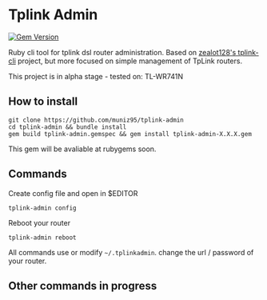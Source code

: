 # Tplink Admin

[![Gem Version](https://badge.fury.io/rb/tplink-admin.svg)](https://badge.fury.io/rb/tplink-admin)

Ruby cli tool for tplink dsl router administration.
Based on [zealot128's tplink-cli](https://github.com/zealot128/tplink-cli) project, but more focused on simple management of TpLink routers.

This project is in alpha stage - tested on: TL-WR741N

## How to install

```
git clone https://github.com/muniz95/tplink-admin
cd tplink-admin && bundle install
gem build tplink-admin.gemspec && gem install tplink-admin-X.X.X.gem
```

This gem will be avaliable at rubygems soon.

## Commands

Create config file and open in $EDITOR

```
tplink-admin config
```

Reboot your router

```
tplink-admin reboot
```

All commands use or modify ``~/.tplinkadmin``. change the url / password of your router.

## Other commands in progress

